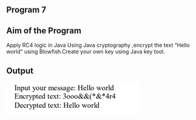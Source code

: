 ## Program 7
## Aim of the Program
Apply RC4 logic in Java Using Java cryptography ,encrypt the text “Hello world” using Blowfish.Create your own key using Java key tool.

## Output
![image](program7_Output.png)
